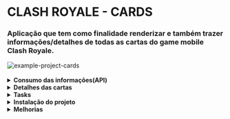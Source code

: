 # CLASH ROYALE - CARDS

### Aplicação que tem como finalidade renderizar e também trazer informações/detalhes de todas as cartas do game mobile Clash Royale.

<img src="./project-example/clash-royale-cards.gif" alt="example-project-cards" />
<br><br>

<details>
  <br />
    <summary><strong>Consumo das informações(API)</strong></summary>
    <p>Todas os dados das cartas(nomes, imagens e níveis das cartas) foram obtidas da api própria do game <a href="https://clashroyale.com/pt/">Clash Royale</a>, que é disponibilizada para os desenvolvidos através deste <a href="https://developer.clashroyale.com/#/">site.</a></p>
</details>

<details>
  <br />
    <summary><strong>Detalhes das cartas</strong></summary>
    <p>Ao selecionar uma carta o usuário e redirecionado ao <a href="https://royaleapi.com/">RoyaleAPI,</a> que possui todas as informações do game mobile <a href="https://clashroyale.com/pt/">Clash Royale</a> e, o principal para este projeto que são as informações de cada carta, com isso trazendo informações e estatísticas de cada card game.</p>
</details>

<details>
<summary><strong>Tasks</strong></summary>
  <br />

    - ReactJS
    - TypeScript
    - StyledComponent
    - React-Icons
</details>

<details>
<summary><strong>Instalação do projeto</strong></summary>
<br />

  1. Clone o repositório

  - Use o comando: `git@github.com:PedroPDIN/project-clash-royale-cards.git`.
  - Entre na pasta do repositório que você acabou de clonar:
      - `cd project-clash-royale-cards`

  2. Instale as dependências

  - Use o comando: `npm install`.

  3. Logo após isso basta inicia o servidor de desenvolvimento.

  - use o comando: `npm start`

</details>

<details>
<summary><strong>Melhorias</strong></summary>
<br />

  1. Adicionar componente/pagina de Carregamento, com isso e possível "esperar" por um tempo determinado para que todos os dados dos cards seja carregado com sucesso, com isso evitando o problemas assíncronas. (possível solução do problema, exite talvez outras soluções alternativas).


  OBS: No momento que é publicado essa documentação, esta em fase experimental no React o método <a href="https://pt-br.reactjs.org/docs/concurrent-mode-suspense.html">Suspense</a> que possa ser uma outra solução para esse desafio, vale a pena acompanhar e da uma olhada.

</details>
